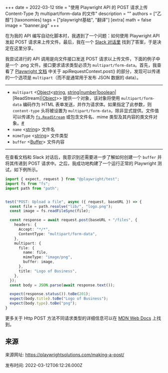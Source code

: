 +++
date = 2022-03-12
title = "使用 Playwright API 的 POST 请求上传 Content-Type 为 multipart/form-data 的文件"
description = ""
authors = ["乙醇"]
[taxonomies]
tags = ["playwright基础", "翻译"]
[extra]
math = false
image = "banner.jpg"
+++

在为我的 API 编写自动化脚本时，我遇到了一个问题：如何使用 Playwright API 发起 POST 请求来上传文件。最后，我在一个 [Slack 对话里](https://playwright.slack.com/archives/CSUHZPVLM/p1638175756183800?thread_ts=1638175752.183700&cid=CSUHZPVLM) 找到了答案，于是决定在这里分享。

我尝试进行的 API 调用是向文件接口发送 POST 请求以上传文件，下面的例子中是一个 .png 文件。接口要求请求类型必须为 `multipart/form-data`。首先，我查看了 [Playwright 文档](https://playwright.dev/docs/api/class-apirequestcontext#api-request-context-post) 中关于 apiRequestContext.post() 的部分，发现可以传递的一个选项是 `multipart`（而不是通常用于发布 JSON 数据的 data）。

---

- `multipart` <[Object](https://developer.mozilla.org/en-US/docs/Web/JavaScript/Reference/Global_Objects/Object)<[string](https://developer.mozilla.org/en-US/docs/Web/JavaScript/Data_structures#String_type), [string](https://developer.mozilla.org/en-US/docs/Web/JavaScript/Data_structures#String_type)|[number](https://developer.mozilla.org/en-US/docs/Web/JavaScript/Data_structures#Number_type)|[boolean](https://developer.mozilla.org/en-US/docs/Web/JavaScript/Data_structures#Boolean_type)|\[ReadStream\]|[Object](https://developer.mozilla.org/en-US/docs/Web/JavaScript/Reference/Global_Objects/Object)\>> 提供一个对象，该对象将使用 `multipart/form-data` 编码作为 HTML 表单发送，并作为请求体。如果指定了此参数，则 `content-type` 头将被设置为 `multipart/form-data`，除非显式提供。文件值可以传递为 [`fs.ReadStream`](https://nodejs.org/api/fs.html#fs_class_fs_readstream) 或包含文件名、mime 类型及其内容的类文件对象。[#](https://playwright.dev/docs/api/class-apirequestcontext#api-request-context-post-option-multipart)
- `name` <[string](https://developer.mozilla.org/en-US/docs/Web/JavaScript/Data_structures#String_type)\> 文件名
- `mimeType` <[string](https://developer.mozilla.org/en-US/docs/Web/JavaScript/Data_structures#String_type)\> 文件类型
- `buffer` <[Buffer](https://nodejs.org/api/buffer.html#buffer_class_buffer)\> 文件内容

---

在查看文档和 Slack 对话后，我意识到还需要进一步了解如何创建一个 `buffer` 并将其传递到 POST 请求中。之后，我成功地构建了一个运行正常的 Playwright 测试，如下例所示。

```typescript
import { expect, request } from "@playwright/test";
import fs from "fs";
import path from "path";


test("POST: Upload a file", async ({ request, baseURL }) => {
  const file = path.resolve("lib/", "logo.png");
  const image = fs.readFileSync(file);

  const response = await request.post(baseURL + "/files", {
    headers: {
      Accept: "*/*",
      ContentType: "multipart/form-data",
    },
    multipart: {
      file: {
        name: file,
        mimeType: "image/png",
        buffer: image,
      },
      title: "Logo of Business",
    },
  });
  const body = JSON.parse(await response.text());

  expect(response.status()).toBe(201);
  expect(body.title).toBe("Logo of Business");
  expect(body.type).toBe("png");
}
```

更多关于 Http POST 方法不同请求类型的详细信息可以在 [MDN Web Docs](https://developer.mozilla.org/en-US/docs/Web/HTTP/Methods/POST) 上找到。

## 来源

来源网址: https://playwrightsolutions.com/making-a-post/

发布时间: 2022-03-12T06:12:26.000Z
